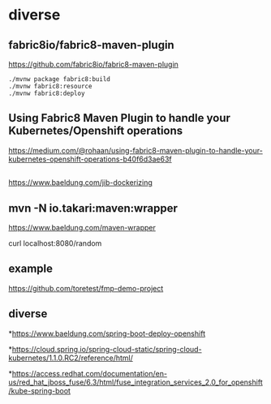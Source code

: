 # diverse

## fabric8io/fabric8-maven-plugin
https://github.com/fabric8io/fabric8-maven-plugin
               
```
./mvnw package fabric8:build
./mvnw fabric8:resource
./mvnw fabric8:deploy
```

## Using Fabric8 Maven Plugin to handle your Kubernetes/Openshift operations
https://medium.com/@rohaan/using-fabric8-maven-plugin-to-handle-your-kubernetes-openshift-operations-b40f6d3ae63f

##
https://www.baeldung.com/jib-dockerizing


## mvn -N io.takari:maven:wrapper
https://www.baeldung.com/maven-wrapper

curl localhost:8080/random


## example
https://github.com/toretest/fmp-demo-project

## diverse
*https://www.baeldung.com/spring-boot-deploy-openshift

*https://cloud.spring.io/spring-cloud-static/spring-cloud-kubernetes/1.1.0.RC2/reference/html/

*https://access.redhat.com/documentation/en-us/red_hat_jboss_fuse/6.3/html/fuse_integration_services_2.0_for_openshift/kube-spring-boot

